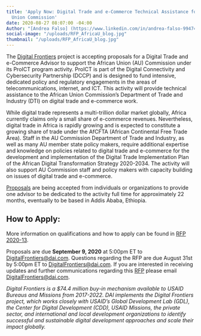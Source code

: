 ```yaml
---
title: 'Apply Now: Digital Trade and e-Commerce Technical Assistance for the African
  Union Commission'
date: 2020-08-27 08:07:00 -04:00
Author: "[Andrea Falso] (https://www.linkedin.com/in/andrea-falso-99474a103/)"
social-image: "/uploads/RFP_AfricaU_blog.jpg"
thumbnail: "/uploads/RFP_AfricaU_blog.jpg"
---
```


The [Digital Frontiers](https://www.dai.com/our-work/projects/worldwide-digital-frontiers-df) project is accepting proposals for a Digital Trade and e-Commerce Advisor to support the African Union (AU) Commission under its ProICT program activity. ProICT is part of the Digital Connectivity and Cybersecurity Partnership (DCCP) and is designed to fund intensive, dedicated policy and regulatory engagements in the areas of telecommunications, internet, and ICT. This activity will provide technical assistance to the African Union Commission’s Department of Trade and Industry (DTI) on digital trade and e-commerce work.

<!--more-->

While digital trade represents a multi-trillion dollar market globally, Africa currently claims only a small share of e-commerce revenues. Nevertheless, digital trade in Africa is rapidly growing and is expected to constitute a growing share of trade under the AfCFTA (African Continental Free Trade Area). Staff in the AU Commission Department of Trade and Industry, as well as many AU member state policy makers, require additional expertise and knowledge on policies related to digital trade and e-commerce for the development and implementation of the Digital Trade Implementation Plan of the African Digital Transformation Strategy 2020-2034. The activity will also support AU Commission staff and policy makers with capacity building on issues of digital trade and e-commerce.

[Proposals](https://drive.google.com/file/d/12Zyq2vSlrB-7F3o8HJso4pxD2bdf_4ZH/view?usp=sharing/) are being accepted from individuals or organizations to provide one advisor to be dedicated to the activity full time for approximately 22 months, eventually to be based in Addis Ababa, Ethiopia.

## How to Apply:

More information on qualifications and how to apply can be found in [RFP 2020-13](https://drive.google.com/file/d/12Zyq2vSlrB-7F3o8HJso4pxD2bdf_4ZH/view?usp=sharing/).

Proposals are due **September 9, 2020** at 5:00pm ET to [DigitalFrontiers@dai.com](mailto:DigitalFrontiers@dai.com). Questions regarding the RFP are due August 31st by 5:00pm ET to [DigitalFrontiers@dai.com](mailto:DigitalFrontiers@dai.com). If you are interested in receiving updates and further communications regarding this [RFP](https://drive.google.com/file/d/12Zyq2vSlrB-7F3o8HJso4pxD2bdf_4ZH/view?usp=sharing/) please email [DigitalFrontiers@dai.com](mailto:DigitalFrontiers@dai.com).

*Digital Frontiers is a $74.4 million buy-in mechanism available to USAID Bureaus and Missions from 2017-2022. DAI implements the Digital Frontiers project, which works closely with USAID’s Global Development Lab (GDL), the Center for Digital Development (CDD), USAID Missions, the private sector, and international and local development organizations to identify successful and sustainable digital development approaches and scale their impact globally.*